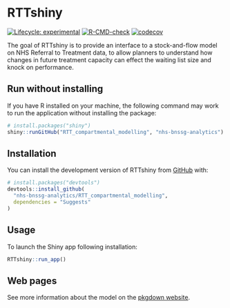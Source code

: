 
<!-- README.md is generated from README.Rmd. Please edit that file -->

# RTTshiny

<!-- badges: start -->

[![Lifecycle:
experimental](https://img.shields.io/badge/lifecycle-experimental-orange.svg)](https://lifecycle.r-lib.org/articles/stages.html#experimental)
[![R-CMD-check](https://github.com/nhs-bnssg-analytics/RTT_compartmental_modelling/actions/workflows/R-CMD-check.yaml/badge.svg)](https://github.com/nhs-bnssg-analytics/RTT_compartmental_modelling/actions/workflows/R-CMD-check.yaml)
[![codecov](https://codecov.io/gh/nhs-bnssg-analytics/RTT_compartmental_modelling/graph/badge.svg?token=O2KBKLVUOD)](https://codecov.io/gh/nhs-bnssg-analytics/RTT_compartmental_modelling)
<!-- badges: end -->

The goal of RTTshiny is to provide an interface to a stock-and-flow
model on NHS Referral to Treatment data, to allow planners to understand
how changes in future treatment capacity can effect the waiting list
size and knock on performance.

## Run without installing

If you have R installed on your machine, the following command may work
to run the application without installing the package:

``` r
# install.packages("shiny")
shiny::runGitHub("RTT_compartmental_modelling", "nhs-bnssg-analytics")
```

## Installation

You can install the development version of RTTshiny from
[GitHub](https://github.com/) with:

``` r
# install.packages("devtools")
devtools::install_github(
  "nhs-bnssg-analytics/RTT_compartmental_modelling",
  dependencies = "Suggests"
)
```

## Usage

To launch the Shiny app following installation:

``` r
RTTshiny::run_app()
```

## Web pages

See more information about the model on the [pkgdown
website](https://nhs-bnssg-analytics.github.io/RTT_compartmental_modelling/).

